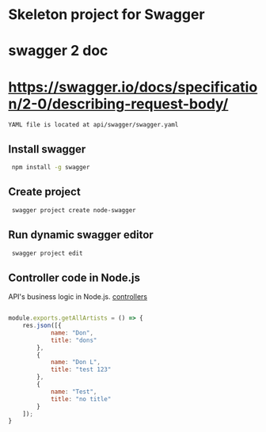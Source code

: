 # Skeleton project for Swagger
# swagger 2 doc
# https://swagger.io/docs/specification/2-0/describing-request-body/

`YAML file is located at api/swagger/swagger.yaml`

## Install swagger
```bash
 npm install -g swagger
```

## Create project
```bash
 swagger project create node-swagger
```

## Run dynamic swagger editor

```bash
 swagger project edit
```

## Controller code in Node.js

 API's business logic in Node.js.
 [controllers](./api/music.js)

```js

module.exports.getAllArtists = () => {
    res.json([{
            name: "Don",
            title: "dons"
        },
        {
            name: "Don L",
            title: "test 123"
        },
        {
            name: "Test",
            title: "no title"
        }
    ]);
}

```
